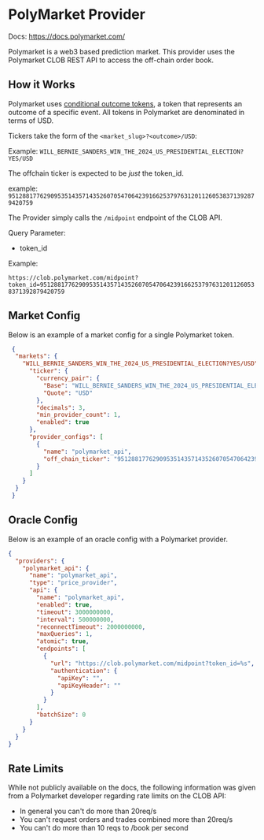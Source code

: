 # PolyMarket Provider

Docs: https://docs.polymarket.com/

Polymarket is a web3 based prediction market. This provider uses the Polymarket CLOB REST API to access the off-chain order book. 

## How it Works

Polymarket uses [conditional outcome tokens](https://docs.gnosis.io/conditionaltokens/), a token that represents an outcome of a specific event. All tokens in Polymarket are denominated in terms of USD.

Tickers take the form of the `<market_slug>?<outcome>/USD`:

Example: `WILL_BERNIE_SANDERS_WIN_THE_2024_US_PRESIDENTIAL_ELECTION?YES/USD`

The offchain ticker is expected to be _just_ the token_id.

example: `95128817762909535143571435260705470642391662537976312011260538371392879420759`

The Provider simply calls the `/midpoint` endpoint of the CLOB API.

Query Parameter:

* token_id

Example:

`https://clob.polymarket.com/midpoint?token_id=95128817762909535143571435260705470642391662537976312011260538371392879420759`

## Market Config

Below is an example of a market config for a single Polymarket token.

```json
 {
  "markets": {
    "WILL_BERNIE_SANDERS_WIN_THE_2024_US_PRESIDENTIAL_ELECTION?YES/USD": {
      "ticker": {
        "currency_pair": {
          "Base": "WILL_BERNIE_SANDERS_WIN_THE_2024_US_PRESIDENTIAL_ELECTION?YES",
          "Quote": "USD"
        },
        "decimals": 3,
        "min_provider_count": 1,
        "enabled": true
      },
      "provider_configs": [
        {
          "name": "polymarket_api",
          "off_chain_ticker": "95128817762909535143571435260705470642391662537976312011260538371392879420759"
        }
      ]
    }
  }
 }
```

## Oracle Config

Below is an example of an oracle config with a Polymarket provider.

```json
{
  "providers": {
    "polymarket_api": {
      "name": "polymarket_api",
      "type": "price_provider",
      "api": {
        "name": "polymarket_api",
        "enabled": true,
        "timeout": 3000000000,
        "interval": 500000000,
        "reconnectTimeout": 2000000000,
        "maxQueries": 1,
        "atomic": true,
        "endpoints": [
          {
            "url": "https://clob.polymarket.com/midpoint?token_id=%s",
            "authentication": {
              "apiKey": "",
              "apiKeyHeader": ""
            }
          }
        ],
        "batchSize": 0
      }
    }
  }
}
```

## Rate Limits

While not publicly available on the docs, the following information was given from a Polymarket developer regarding rate limits on the CLOB API:

* In general you can't do more than 20req/s
* You can't request orders and trades combined more than 20req/s
* You can't do more than 10 reqs to /book per second
